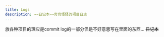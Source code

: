 ```yaml
---
title: Logs
description: ~~日记本~~奇奇怪怪的项目日志
...
```


放各种项目的理应是commit log的一部分但是不好意思写在里面的东西... ~~日记本~~

